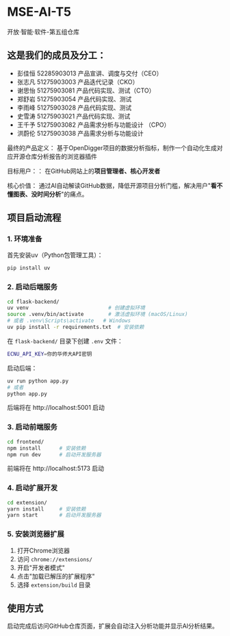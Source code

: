 # MSE-AI-T5
开放·智能·软件-第五组仓库

## 这是我们的成员及分工：
- 彭佳恒 52285903013 产品宣讲、调度与交付（CEO）
- 张志凡 51275903003 产品迭代记录（CKO）
- 谢思怡 51275903081 产品代码实现、测试（CTO）
- 郑舒岩 51275903054 产品代码实现、测试
- 李雨峰 51275903028 产品代码实现、测试
- 史雪涛 51275903021 产品代码实现、测试
- 王千予 51275903082 产品需求分析与功能设计 （CPO）
- 洪蔚伦 51275903038 产品需求分析与功能设计


最终的产品定义：
基于OpenDigger项目的数据分析指标，制作一个自动化生成对应开源仓库分析报告的浏览器插件

目标用户：：
在GitHub网站上的**项目管理者、核心开发者**

核心价值：
通过AI自动解读GitHub数据，降低开源项目分析门槛，解决用户"**看不懂图表、没时间分析**"的痛点。

## 项目启动流程

### 1. 环境准备
首先安装uv（Python包管理工具）：
```bash
pip install uv
```

### 2. 启动后端服务
```bash
cd flask-backend/
uv venv                          # 创建虚拟环境
source .venv/bin/activate        # 激活虚拟环境 (macOS/Linux)
# 或者 .venv\Scripts\activate   # Windows
uv pip install -r requirements.txt  # 安装依赖
```

在 `flask-backend/` 目录下创建 `.env` 文件：
```bash
ECNU_API_KEY=你的华师大API密钥
```

启动后端：
```bash
uv run python app.py
# 或者
python app.py
```
后端将在 http://localhost:5001 启动

### 3. 启动前端服务
```bash
cd frontend/
npm install      # 安装依赖
npm run dev      # 启动开发服务器
```
前端将在 http://localhost:5173 启动

### 4. 启动扩展开发
```bash
cd extension/
yarn install     # 安装依赖
yarn start       # 启动开发服务器
```

### 5. 安装浏览器扩展
1. 打开Chrome浏览器
2. 访问 `chrome://extensions/`
3. 开启"开发者模式"
4. 点击"加载已解压的扩展程序"
5. 选择 `extension/build` 目录

## 使用方式
启动完成后访问GitHub仓库页面，扩展会自动注入分析功能并显示AI分析结果。